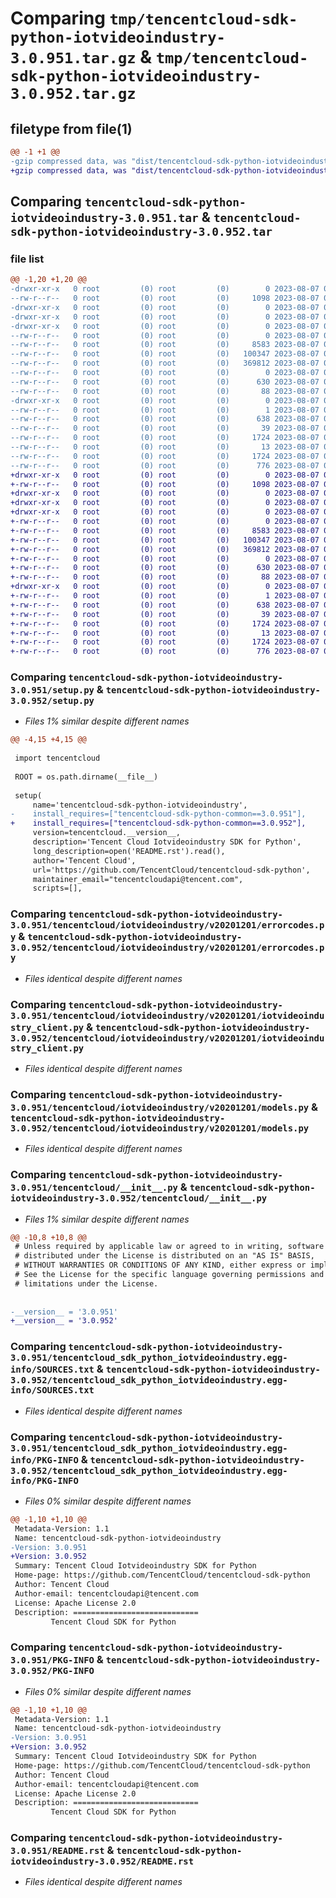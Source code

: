 # Comparing `tmp/tencentcloud-sdk-python-iotvideoindustry-3.0.951.tar.gz` & `tmp/tencentcloud-sdk-python-iotvideoindustry-3.0.952.tar.gz`

## filetype from file(1)

```diff
@@ -1 +1 @@
-gzip compressed data, was "dist/tencentcloud-sdk-python-iotvideoindustry-3.0.951.tar", last modified: Mon Aug  7 00:28:59 2023, max compression
+gzip compressed data, was "dist/tencentcloud-sdk-python-iotvideoindustry-3.0.952.tar", last modified: Mon Aug  7 08:56:09 2023, max compression
```

## Comparing `tencentcloud-sdk-python-iotvideoindustry-3.0.951.tar` & `tencentcloud-sdk-python-iotvideoindustry-3.0.952.tar`

### file list

```diff
@@ -1,20 +1,20 @@
-drwxr-xr-x   0 root         (0) root         (0)        0 2023-08-07 00:28:59.000000 tencentcloud-sdk-python-iotvideoindustry-3.0.951/
--rw-r--r--   0 root         (0) root         (0)     1098 2023-08-07 00:28:59.000000 tencentcloud-sdk-python-iotvideoindustry-3.0.951/setup.py
-drwxr-xr-x   0 root         (0) root         (0)        0 2023-08-07 00:28:59.000000 tencentcloud-sdk-python-iotvideoindustry-3.0.951/tencentcloud/
-drwxr-xr-x   0 root         (0) root         (0)        0 2023-08-07 00:28:59.000000 tencentcloud-sdk-python-iotvideoindustry-3.0.951/tencentcloud/iotvideoindustry/
-drwxr-xr-x   0 root         (0) root         (0)        0 2023-08-07 00:28:59.000000 tencentcloud-sdk-python-iotvideoindustry-3.0.951/tencentcloud/iotvideoindustry/v20201201/
--rw-r--r--   0 root         (0) root         (0)        0 2023-08-07 00:28:59.000000 tencentcloud-sdk-python-iotvideoindustry-3.0.951/tencentcloud/iotvideoindustry/v20201201/__init__.py
--rw-r--r--   0 root         (0) root         (0)     8583 2023-08-07 00:28:59.000000 tencentcloud-sdk-python-iotvideoindustry-3.0.951/tencentcloud/iotvideoindustry/v20201201/errorcodes.py
--rw-r--r--   0 root         (0) root         (0)   100347 2023-08-07 00:28:59.000000 tencentcloud-sdk-python-iotvideoindustry-3.0.951/tencentcloud/iotvideoindustry/v20201201/iotvideoindustry_client.py
--rw-r--r--   0 root         (0) root         (0)   369812 2023-08-07 00:28:59.000000 tencentcloud-sdk-python-iotvideoindustry-3.0.951/tencentcloud/iotvideoindustry/v20201201/models.py
--rw-r--r--   0 root         (0) root         (0)        0 2023-08-07 00:28:59.000000 tencentcloud-sdk-python-iotvideoindustry-3.0.951/tencentcloud/iotvideoindustry/__init__.py
--rw-r--r--   0 root         (0) root         (0)      630 2023-08-07 00:28:59.000000 tencentcloud-sdk-python-iotvideoindustry-3.0.951/tencentcloud/__init__.py
--rw-r--r--   0 root         (0) root         (0)       88 2023-08-07 00:28:59.000000 tencentcloud-sdk-python-iotvideoindustry-3.0.951/setup.cfg
-drwxr-xr-x   0 root         (0) root         (0)        0 2023-08-07 00:28:59.000000 tencentcloud-sdk-python-iotvideoindustry-3.0.951/tencentcloud_sdk_python_iotvideoindustry.egg-info/
--rw-r--r--   0 root         (0) root         (0)        1 2023-08-07 00:28:59.000000 tencentcloud-sdk-python-iotvideoindustry-3.0.951/tencentcloud_sdk_python_iotvideoindustry.egg-info/dependency_links.txt
--rw-r--r--   0 root         (0) root         (0)      638 2023-08-07 00:28:59.000000 tencentcloud-sdk-python-iotvideoindustry-3.0.951/tencentcloud_sdk_python_iotvideoindustry.egg-info/SOURCES.txt
--rw-r--r--   0 root         (0) root         (0)       39 2023-08-07 00:28:59.000000 tencentcloud-sdk-python-iotvideoindustry-3.0.951/tencentcloud_sdk_python_iotvideoindustry.egg-info/requires.txt
--rw-r--r--   0 root         (0) root         (0)     1724 2023-08-07 00:28:59.000000 tencentcloud-sdk-python-iotvideoindustry-3.0.951/tencentcloud_sdk_python_iotvideoindustry.egg-info/PKG-INFO
--rw-r--r--   0 root         (0) root         (0)       13 2023-08-07 00:28:59.000000 tencentcloud-sdk-python-iotvideoindustry-3.0.951/tencentcloud_sdk_python_iotvideoindustry.egg-info/top_level.txt
--rw-r--r--   0 root         (0) root         (0)     1724 2023-08-07 00:28:59.000000 tencentcloud-sdk-python-iotvideoindustry-3.0.951/PKG-INFO
--rw-r--r--   0 root         (0) root         (0)      776 2023-08-07 00:28:59.000000 tencentcloud-sdk-python-iotvideoindustry-3.0.951/README.rst
+drwxr-xr-x   0 root         (0) root         (0)        0 2023-08-07 08:56:09.000000 tencentcloud-sdk-python-iotvideoindustry-3.0.952/
+-rw-r--r--   0 root         (0) root         (0)     1098 2023-08-07 08:56:09.000000 tencentcloud-sdk-python-iotvideoindustry-3.0.952/setup.py
+drwxr-xr-x   0 root         (0) root         (0)        0 2023-08-07 08:56:09.000000 tencentcloud-sdk-python-iotvideoindustry-3.0.952/tencentcloud/
+drwxr-xr-x   0 root         (0) root         (0)        0 2023-08-07 08:56:09.000000 tencentcloud-sdk-python-iotvideoindustry-3.0.952/tencentcloud/iotvideoindustry/
+drwxr-xr-x   0 root         (0) root         (0)        0 2023-08-07 08:56:09.000000 tencentcloud-sdk-python-iotvideoindustry-3.0.952/tencentcloud/iotvideoindustry/v20201201/
+-rw-r--r--   0 root         (0) root         (0)        0 2023-08-07 08:56:09.000000 tencentcloud-sdk-python-iotvideoindustry-3.0.952/tencentcloud/iotvideoindustry/v20201201/__init__.py
+-rw-r--r--   0 root         (0) root         (0)     8583 2023-08-07 08:56:09.000000 tencentcloud-sdk-python-iotvideoindustry-3.0.952/tencentcloud/iotvideoindustry/v20201201/errorcodes.py
+-rw-r--r--   0 root         (0) root         (0)   100347 2023-08-07 08:56:09.000000 tencentcloud-sdk-python-iotvideoindustry-3.0.952/tencentcloud/iotvideoindustry/v20201201/iotvideoindustry_client.py
+-rw-r--r--   0 root         (0) root         (0)   369812 2023-08-07 08:56:09.000000 tencentcloud-sdk-python-iotvideoindustry-3.0.952/tencentcloud/iotvideoindustry/v20201201/models.py
+-rw-r--r--   0 root         (0) root         (0)        0 2023-08-07 08:56:09.000000 tencentcloud-sdk-python-iotvideoindustry-3.0.952/tencentcloud/iotvideoindustry/__init__.py
+-rw-r--r--   0 root         (0) root         (0)      630 2023-08-07 08:56:09.000000 tencentcloud-sdk-python-iotvideoindustry-3.0.952/tencentcloud/__init__.py
+-rw-r--r--   0 root         (0) root         (0)       88 2023-08-07 08:56:09.000000 tencentcloud-sdk-python-iotvideoindustry-3.0.952/setup.cfg
+drwxr-xr-x   0 root         (0) root         (0)        0 2023-08-07 08:56:09.000000 tencentcloud-sdk-python-iotvideoindustry-3.0.952/tencentcloud_sdk_python_iotvideoindustry.egg-info/
+-rw-r--r--   0 root         (0) root         (0)        1 2023-08-07 08:56:09.000000 tencentcloud-sdk-python-iotvideoindustry-3.0.952/tencentcloud_sdk_python_iotvideoindustry.egg-info/dependency_links.txt
+-rw-r--r--   0 root         (0) root         (0)      638 2023-08-07 08:56:09.000000 tencentcloud-sdk-python-iotvideoindustry-3.0.952/tencentcloud_sdk_python_iotvideoindustry.egg-info/SOURCES.txt
+-rw-r--r--   0 root         (0) root         (0)       39 2023-08-07 08:56:09.000000 tencentcloud-sdk-python-iotvideoindustry-3.0.952/tencentcloud_sdk_python_iotvideoindustry.egg-info/requires.txt
+-rw-r--r--   0 root         (0) root         (0)     1724 2023-08-07 08:56:09.000000 tencentcloud-sdk-python-iotvideoindustry-3.0.952/tencentcloud_sdk_python_iotvideoindustry.egg-info/PKG-INFO
+-rw-r--r--   0 root         (0) root         (0)       13 2023-08-07 08:56:09.000000 tencentcloud-sdk-python-iotvideoindustry-3.0.952/tencentcloud_sdk_python_iotvideoindustry.egg-info/top_level.txt
+-rw-r--r--   0 root         (0) root         (0)     1724 2023-08-07 08:56:09.000000 tencentcloud-sdk-python-iotvideoindustry-3.0.952/PKG-INFO
+-rw-r--r--   0 root         (0) root         (0)      776 2023-08-07 08:56:09.000000 tencentcloud-sdk-python-iotvideoindustry-3.0.952/README.rst
```

### Comparing `tencentcloud-sdk-python-iotvideoindustry-3.0.951/setup.py` & `tencentcloud-sdk-python-iotvideoindustry-3.0.952/setup.py`

 * *Files 1% similar despite different names*

```diff
@@ -4,15 +4,15 @@
 
 import tencentcloud
 
 ROOT = os.path.dirname(__file__)
 
 setup(
     name='tencentcloud-sdk-python-iotvideoindustry',
-    install_requires=["tencentcloud-sdk-python-common==3.0.951"],
+    install_requires=["tencentcloud-sdk-python-common==3.0.952"],
     version=tencentcloud.__version__,
     description='Tencent Cloud Iotvideoindustry SDK for Python',
     long_description=open('README.rst').read(),
     author='Tencent Cloud',
     url='https://github.com/TencentCloud/tencentcloud-sdk-python',
     maintainer_email="tencentcloudapi@tencent.com",
     scripts=[],
```

### Comparing `tencentcloud-sdk-python-iotvideoindustry-3.0.951/tencentcloud/iotvideoindustry/v20201201/errorcodes.py` & `tencentcloud-sdk-python-iotvideoindustry-3.0.952/tencentcloud/iotvideoindustry/v20201201/errorcodes.py`

 * *Files identical despite different names*

### Comparing `tencentcloud-sdk-python-iotvideoindustry-3.0.951/tencentcloud/iotvideoindustry/v20201201/iotvideoindustry_client.py` & `tencentcloud-sdk-python-iotvideoindustry-3.0.952/tencentcloud/iotvideoindustry/v20201201/iotvideoindustry_client.py`

 * *Files identical despite different names*

### Comparing `tencentcloud-sdk-python-iotvideoindustry-3.0.951/tencentcloud/iotvideoindustry/v20201201/models.py` & `tencentcloud-sdk-python-iotvideoindustry-3.0.952/tencentcloud/iotvideoindustry/v20201201/models.py`

 * *Files identical despite different names*

### Comparing `tencentcloud-sdk-python-iotvideoindustry-3.0.951/tencentcloud/__init__.py` & `tencentcloud-sdk-python-iotvideoindustry-3.0.952/tencentcloud/__init__.py`

 * *Files 1% similar despite different names*

```diff
@@ -10,8 +10,8 @@
 # Unless required by applicable law or agreed to in writing, software
 # distributed under the License is distributed on an "AS IS" BASIS,
 # WITHOUT WARRANTIES OR CONDITIONS OF ANY KIND, either express or implied.
 # See the License for the specific language governing permissions and
 # limitations under the License.
 
 
-__version__ = '3.0.951'
+__version__ = '3.0.952'
```

### Comparing `tencentcloud-sdk-python-iotvideoindustry-3.0.951/tencentcloud_sdk_python_iotvideoindustry.egg-info/SOURCES.txt` & `tencentcloud-sdk-python-iotvideoindustry-3.0.952/tencentcloud_sdk_python_iotvideoindustry.egg-info/SOURCES.txt`

 * *Files identical despite different names*

### Comparing `tencentcloud-sdk-python-iotvideoindustry-3.0.951/tencentcloud_sdk_python_iotvideoindustry.egg-info/PKG-INFO` & `tencentcloud-sdk-python-iotvideoindustry-3.0.952/tencentcloud_sdk_python_iotvideoindustry.egg-info/PKG-INFO`

 * *Files 0% similar despite different names*

```diff
@@ -1,10 +1,10 @@
 Metadata-Version: 1.1
 Name: tencentcloud-sdk-python-iotvideoindustry
-Version: 3.0.951
+Version: 3.0.952
 Summary: Tencent Cloud Iotvideoindustry SDK for Python
 Home-page: https://github.com/TencentCloud/tencentcloud-sdk-python
 Author: Tencent Cloud
 Author-email: tencentcloudapi@tencent.com
 License: Apache License 2.0
 Description: ============================
         Tencent Cloud SDK for Python
```

### Comparing `tencentcloud-sdk-python-iotvideoindustry-3.0.951/PKG-INFO` & `tencentcloud-sdk-python-iotvideoindustry-3.0.952/PKG-INFO`

 * *Files 0% similar despite different names*

```diff
@@ -1,10 +1,10 @@
 Metadata-Version: 1.1
 Name: tencentcloud-sdk-python-iotvideoindustry
-Version: 3.0.951
+Version: 3.0.952
 Summary: Tencent Cloud Iotvideoindustry SDK for Python
 Home-page: https://github.com/TencentCloud/tencentcloud-sdk-python
 Author: Tencent Cloud
 Author-email: tencentcloudapi@tencent.com
 License: Apache License 2.0
 Description: ============================
         Tencent Cloud SDK for Python
```

### Comparing `tencentcloud-sdk-python-iotvideoindustry-3.0.951/README.rst` & `tencentcloud-sdk-python-iotvideoindustry-3.0.952/README.rst`

 * *Files identical despite different names*

